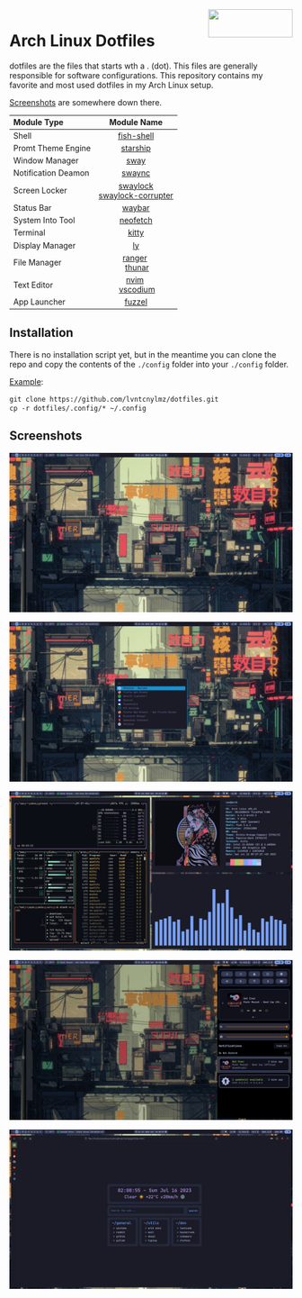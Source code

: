 <img width=150 height=50 align=right src="https://archlinux.org/static/logos/archlinux-logo-light-1200dpi.7ccd81fd52dc.png">

# Arch Linux Dotfiles

dotfiles are the files that starts wth a . (dot). This files are generally responsible for software configurations. This repository contains my favorite and most used dotfiles in my Arch Linux setup.

[Screenshots](#screenshots) are somewhere down there.

| **Module Type**     | **Module Name**                                                                                                                |
|:------------------- |:------------------------------------------------------------------------------------------------------------------------------:|
| Shell               | [fish-shell](https://github.com/fish-shell/fish-shell)                                                                         |
| Promt Theme Engine  | [starship](https://github.com/starship/starship)                                                                               |
| Window Manager      | [sway](https://github.com/swaywm/sway)                                                                                         |
| Notification Deamon | [swaync](https://github.com/ErikReider/SwayNotificationCenter)                                                                 |
| Screen Locker       | [swaylock](https://github.com/swaywm/swaylock) </br> [swaylock-corrupter](https://github.com/aur-packaging/swaylock-corrupter) |
| Status Bar          | [waybar](https://github.com/Alexays/Waybar)                                                                                    |
| System Into Tool    | [neofetch](https://github.com/dylanaraps/neofetch)                                                                             |
| Terminal            | [kitty](https://github.com/kovidgoyal/kitty)                                                                                   |
| Display Manager     | [ly](https://github.com/fairyglade/ly)                                                                                         |
| File Manager        | [ranger](https://github.com/ranger/ranger) </br> [thunar](https://github.com/xfce-mirror/thunar)                               |
| Text Editor         | [nvim](https://github.com/neovim/neovim) </br> [vscodium](https://github.com/VSCodium/vscodium)                                |
| App Launcher        | [fuzzel](https://codeberg.org/dnkl/fuzzel)                                                                                     |

## Installation

There is no installation script yet, but in the meantime you can clone the repo and copy the contents of the `./config` folder into your `./config` folder. 

<u>Example</u>:

```
git clone https://github.com/lvntcnylmz/dotfiles.git
cp -r dotfiles/.config/* ~/.config
```

## Screenshots

![](screenshots/sway-0.png)

![](screenshots/sway-1.png)

![](screenshots/sway-2.png)

![](screenshots/sway-3.png)

![](screenshots/sway-4.png)


